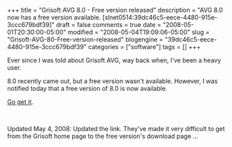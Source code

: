 +++
title = "Grisoft AVG 8.0 - Free version released"
description = "AVG 8.0 now has a free version available. [slnet0514:39dc46c5-eece-4480-915e-3ccc679bdf39]"
draft = false
comments = true
date = "2008-05-01T20:30:00-05:00"
modified = "2008-05-04T19:09:06-05:00"
slug = "Grisoft-AVG-80-Free-version-released"
blogengine = "39dc46c5-eece-4480-915e-3ccc679bdf39"
categories = ["software"]
tags = []
+++

<p>
Ever since I was told about Grisoft AVG, way back when, I&#39;ve been a heavy user. 
</p>
<p>
8.0 recently came out, but a free version wasn&#39;t available. However, I was notified today that a free version of 8.0 is now available. 
</p>
<p>
<a href="http://free.grisoft.com/" target="_blank">Go get it</a>.
</p>
<p>
&nbsp;
</p>
<p>
Updated May 4, 2008:&nbsp;Updated the link. They&#39;ve made it very difficult to get from the Grisoft home page to the free version&#39;s download page ...
</p>

